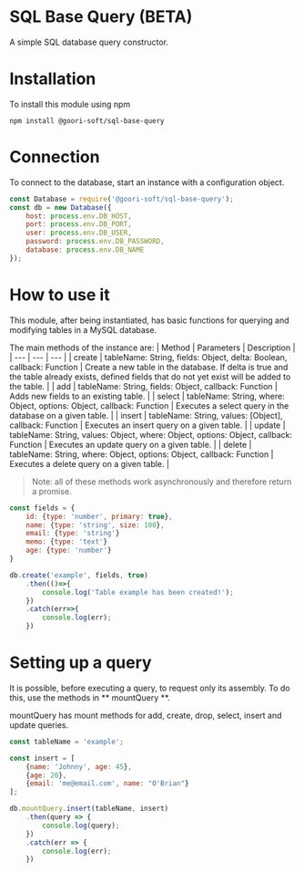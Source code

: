 # SQL Base Query (BETA)
A simple SQL database query constructor.

# Installation
To install this module using npm
```
npm install @goori-soft/sql-base-query
```

# Connection
To connect to the database, start an instance with a configuration object.
```javascript
const Database = require('@goori-soft/sql-base-query');
const db = new Database({
    host: process.env.DB_HOST,
    port: process.env.DB_PORT,
    user: process.env.DB_USER,
    password: process.env.DB_PASSWORD,
    database: process.env.DB_NAME
});
```
# How to use it
This module, after being instantiated, has basic functions for querying and modifying tables in a MySQL database.

The main methods of the instance are:
| Method | Parameters | Description |
| --- | --- | --- |
| create | tableName: String, fields: Object, delta: Boolean, callback: Function | Create a new table in the database. If delta is true and the table already exists, defined fields that do not yet exist will be added to the table. |
| add | tableName: String, fields: Object, callback: Function | Adds new fields to an existing table. |
| select | tableName: String, where: Object, options: Object, callback: Function | Executes a select query in the database on a given table. |
| insert | tableName: String, values: [Object], callback: Function | Executes an insert query on a given table. |
| update | tableName: String, values: Object, where: Object, options: Object, callback: Function | Executes an update query on a given table. |
| delete | tableName: String, where: Object, options: Object, callback: Function | Executes a delete query on a given table. |
> Note: all of these methods work asynchronously and therefore return a promise.

```javascript
const fields = {
    id: {type: 'number', primary: true},
    name: {type: 'string', size: 100},
    email: {type: 'string'}
    memo: {type: 'text'}
    age: {type: 'number'}
}

db.create('example', fields, true)
    .then(()=>{
        console.log('Table example has been created!');
    })
    .catch(err=>{
        console.log(err);
    })
```

# Setting up a query
It is possible, before executing a query, to request only its assembly. To do this, use the methods in ** mountQuery **.

mountQuery has mount methods for add, create, drop, select, insert and update queries.
```javascript
const tableName = 'example';

const insert = [
    {name: 'Johnny', age: 45},
    {age: 20},
    {email: 'me@email.com', name: "O'Brian"}
];

db.mountQuery.insert(tableName, insert)
    .then(query => {
        console.log(query);
    })
    .catch(err => {
        console.log(err);
    })
```